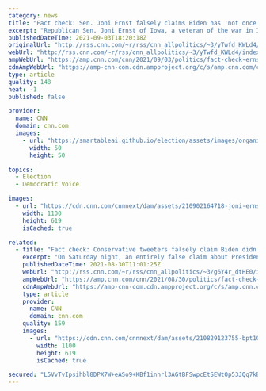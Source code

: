 ```yaml
---
category: news
title: "Fact check: Sen. Joni Ernst falsely claims Biden has 'not once' expressed gratitude to troops who fought in the last 20 years"
excerpt: "Republican Sen. Joni Ernst of Iowa, a veteran of the war in Iraq and a member of the Senate Armed Services Committee, falsely claimed on CNN on Wednesday that President Joe Biden has never expressed gratitude or empathy toward the American troops who have served overseas during the last two decades.\n"
publishedDateTime: 2021-09-03T18:20:18Z
originalUrl: "http://rss.cnn.com/~r/rss/cnn_allpolitics/~3/yTwfd_KWLd4/index.html"
webUrl: "http://rss.cnn.com/~r/rss/cnn_allpolitics/~3/yTwfd_KWLd4/index.html"
ampWebUrl: "https://amp.cnn.com/cnn/2021/09/03/politics/fact-check-ernst-biden-thanked-troops/index.html"
cdnAmpWebUrl: "https://amp-cnn-com.cdn.ampproject.org/c/s/amp.cnn.com/cnn/2021/09/03/politics/fact-check-ernst-biden-thanked-troops/index.html"
type: article
quality: 148
heat: -1
published: false

provider:
  name: CNN
  domain: cnn.com
  images:
    - url: "https://smartableai.github.io/election/assets/images/organizations/cnn.com-50x50.jpg"
      width: 50
      height: 50

topics:
  - Election
  - Democratic Voice

images:
  - url: "https://cdn.cnn.com/cnnnext/dam/assets/210902164718-joni-ernst-0807-super-tease.jpg"
    width: 1100
    height: 619
    isCached: true

related:
  - title: "Fact check: Conservative tweeters falsely claim Biden didn't show up at Dover to honor troops' remains"
    excerpt: "On Saturday night, an entirely false claim about President Joe Biden went viral among conservatives on Twitter.\n    \n"
    publishedDateTime: 2021-08-30T11:01:25Z
    webUrl: "http://rss.cnn.com/~r/rss/cnn_allpolitics/~3/g6Y4r_dtHE0/index.html"
    ampWebUrl: "https://amp.cnn.com/cnn/2021/08/30/politics/fact-check-biden-dover-afghanistan-kabul/index.html"
    cdnAmpWebUrl: "https://amp-cnn-com.cdn.ampproject.org/c/s/amp.cnn.com/cnn/2021/08/30/politics/fact-check-biden-dover-afghanistan-kabul/index.html"
    type: article
    provider:
      name: CNN
      domain: cnn.com
    quality: 159
    images:
      - url: "https://cdn.cnn.com/cnnnext/dam/assets/210829123755-bpt101-biden-afghanistan-082921-super-tease.jpg"
        width: 1100
        height: 619
        isCached: true

secured: "L5VvTvIpsihbl8DPX7W+eASo9+KBf1inhrl3AGtBFSwpcEtSEWtOp53JQq7kBRnWvhOGMcebqg1M/7bt3kKb2YOa+0FTjvshP6OKB0rz3KswJEgWnf4V96aLVNCCx/0AwR0WXDKfEAbPmiOBcrhsBe/abCcP6prlazAX5ET+jb9afaOY+ADv20AFJdKwz5ycXfAR/K3+JhH497vLYx7QB3CKVqVyEnCuG3JI2D9cSJdnKUEJR3p8LeKJo+9zsWQIzB1a01vyFl5Q7GCfushU5sk5Io1ucqAtHKLbebt2eGOUptl4mYPCjU4w6jVrIbtX5S9g/vtVn+7dOaH7aYU5CFXaA+4XSSlHd7NdiBE12y0=;grk+Jxi4Au0NZUxMZoqXiw=="
---
```


